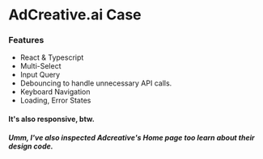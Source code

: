 # AdCreative.ai Case

### Features

- React & Typescript
- Multi-Select
- Input Query
- Debouncing to handle unnecessary API calls.
- Keyboard Navigation
- Loading, Error States

#### It's also responsive, btw.

##### Umm, I've also inspected Adcreative's Home page too learn about their design code.
